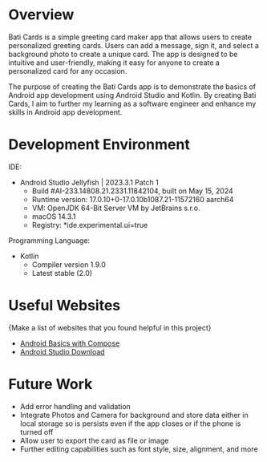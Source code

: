 # Overview

Bati Cards is a simple greeting card maker app that allows users to create personalized greeting cards. Users can add a message, sign it, and select a background photo to create a unique card. 
The app is designed to be intuitive and user-friendly, making it easy for anyone to create a personalized card for any occasion.

The purpose of creating the Bati Cards app is to demonstrate the basics of Android app development using Android Studio and Kotlin. 
By creating Bati Cards, I aim to further my learning as a software engineer and enhance my skills in Android app development.


# Development Environment

IDE:
* Android Studio Jellyfish | 2023.3.1 Patch 1
  * Build #AI-233.14808.21.2331.11842104, built on May 15, 2024
  * Runtime version: 17.0.10+0-17.0.10b1087.21-11572160 aarch64
  * VM: OpenJDK 64-Bit Server VM by JetBrains s.r.o.
  * macOS 14.3.1
  * Registry:
    *ide.experimental.ui=true

Programming Language:
* Kotlin
  * Compiler version 1.9.0
  * Latest stable (2.0) 

# Useful Websites

{Make a list of websites that you found helpful in this project}
* [Android Basics with Compose](https://developer.android.com/courses/android-basics-compose/course)
* [Android Studio Download](https://developer.android.com/studio/?gclid=Cj0KCQiAjJOQBhCkARIsAEKMtO3zEhdK4_I0CEZic3UH4dl-9gVXuHFR9dCl3TOHKjmv3xWLU3UxfhYaApfAEALw_wcB&gclsrc=aw.ds)

# Future Work

* Add error handling and validation
* Integrate Photos and Camera for background and store data either in local storage so is persists even if the app closes or if the phone is turned off
* Allow user to export the card as file or image
* Further editing capabilities such as font style, size, alignment, and more
